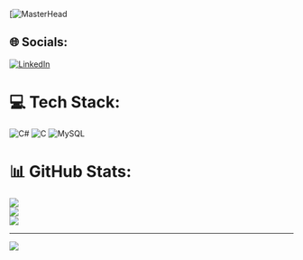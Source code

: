 
[![MasterHead](https://i.giphy.com/media/v1.Y2lkPTc5MGI3NjExbWwyeWU5d3BkMzJjcHFnaGtsOW9zemtvcjJrcmVjaDNvNjcxZTk3ZCZlcD12MV9pbnRlcm5hbF9naWZfYnlfaWQmY3Q9Zw/hzWC7lYKSoQ6ULr6js/giphy.gif)


## 🌐 Socials:
[![LinkedIn](https://img.shields.io/badge/LinkedIn-%230077B5.svg?logo=linkedin&logoColor=white)](https://linkedin.com/in/https://www.linkedin.com/in/burhan-karatoprak-723865251/) 

# 💻 Tech Stack:
![C#](https://img.shields.io/badge/c%23-%23239120.svg?style=for-the-badge&logo=csharp&logoColor=white) ![C](https://img.shields.io/badge/c-%2300599C.svg?style=for-the-badge&logo=c&logoColor=white) ![MySQL](https://img.shields.io/badge/mysql-4479A1.svg?style=for-the-badge&logo=mysql&logoColor=white)
# 📊 GitHub Stats:
![](https://github-readme-stats.vercel.app/api?username=burhankaratoprak&theme=dark&hide_border=false&include_all_commits=false&count_private=false)<br/>
![](https://github-readme-streak-stats.herokuapp.com/?user=burhankaratoprak&theme=dark&hide_border=false)<br/>
![](https://github-readme-stats.vercel.app/api/top-langs/?username=burhankaratoprak&theme=dark&hide_border=false&include_all_commits=false&count_private=false&layout=compact)

---
[![](https://visitcount.itsvg.in/api?id=burhankaratoprak&icon=5&color=5)](https://visitcount.itsvg.in)

<!-- Proudly created with GPRM ( https://gprm.itsvg.in ) -->
